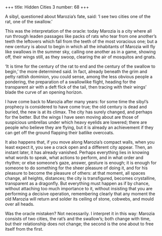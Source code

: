 +++
title: Hidden Cities 3
number: 68
+++

A sibyl, questioned about Marozia’s fate, said: ‘I see two cities one of the rat, one of the swallow.’

This was the interpretation of the oracle: today Marozia is a city where all run through leaden passages like packs of rats who tear from one another’s teeth the leftovers which fall from the teeth of the most voracious one; but a new century is about to begin in which all the inhabitants of Marozia will fly like swallows in the summer sky, calling one another as in a game, showing off, their wings still, as they swoop, clearing the air of mosquitos and gnats.

‘It is time for the century of the rat to end and the century of the swallow to begin,’ the more determined said. In fact, already beneath the grim and petty rattish dominion, you could sense, among the less obvious people a pondering, the preparation of a swallowlike flight, heading for the transparent air with a deft flick of the tail, then tracing with their wings’ blade the curve of an opening horizon.

I have come back to Marozia after many years: for some time the sibyl’s prophecy is considered to have come true; the old century is dead and buried, the new is at its climax. The city has surely changed, and perhaps for the better. But the wings I have seen moving about are those of suspicious umbrellas under which heavy eyelids are lowered; there are people who believe they are flying, but it is already an achievement if they can get off the ground flapping their batlike overcoats.

It also happens that, if you move along Marozia’s compact walls, when you least expect it, you see a crack open and a different city appear. Then, an instant later, it has already vanished. Perhaps everything lies in knowing what words to speak, what actions to perform, and in what order and rhythm; or else someone’s gaze, answer, gesture is enough; it is enough for someone to do something for the sheer pleasure of doing it, and for his pleasure to become the pleasure of others: at that moment, all spaces change, all heights, distances; the city is transfigured, becomes crystalline, transparent as a dragonfly. But everything must happen as if by chance, without attaching too much importance to it, without insisting that you are performing a decisive operation, remembering clearly that any moment the old Marozia will return and solder its ceiling of stone, cobwebs, and mould over all heads.

Was the oracle mistaken? Not necessarily. I interpret it in this way: Marozia consists of two cities, the rat’s and the swallow’s; both change with time, but their relationship does not change; the second is the one about to free itself from the first.